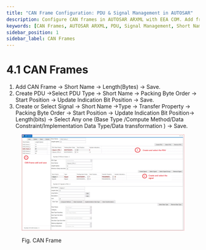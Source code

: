 ```yaml
---
title: "CAN Frame Configuration: PDU & Signal Management in AUTOSAR"
description: Configure CAN frames in AUTOSAR ARXML with EEA COM. Add frames, create PDUs, and manage signal attributes like type, transfer property, and byte order for efficient communication.
keywords: [CAN Frames, AUTOSAR ARXML, PDU, Signal Management, Short Name, Length, Packing Byte Order, Transfer Property, Update Indication Bit Position, Base Type, Compute Method]
sidebar_position: 1
sidebar_label: CAN Frames
---
```


# 4.1 CAN Frames

1. Add CAN Frame → Short Name → Length(Bytes) → Save.
2. Create PDU →Select PDU Type → Short Name → Packing Byte Order → Start Position → Update Indication Bit Position → Save.
3. Create or Select Signal → Short Name →Type → Transfer Property →  Packing Byte Order → Start Position → Update Indication Bit Position→ Length(bits) → Select Any one (Base Type /Compute Method/Data Constraint/Implementation Data Type/Data transformation ) → Save.

<div class="text--center">

<figure>

![CAN Frame](../assets/image60.webp "- CAN Frame")
<figcaption>Fig. CAN Frame</figcaption>
</figure>
</div> 